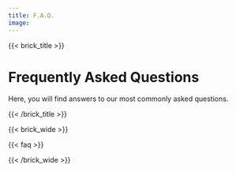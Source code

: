 ```yaml
---
title: F.A.Q.
image:
--- 
```

{{< brick_title >}}

# Frequently Asked Questions

Here, you will find answers to our most commonly asked questions.

{{< /brick_title >}}

{{< brick_wide >}}

{{< faq >}}

{{< /brick_wide >}}
